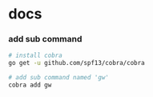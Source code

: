 docs
===

### add sub command

```bash
# install cobra
go get -u github.com/spf13/cobra/cobra

# add sub command named 'gw'
cobra add gw
```